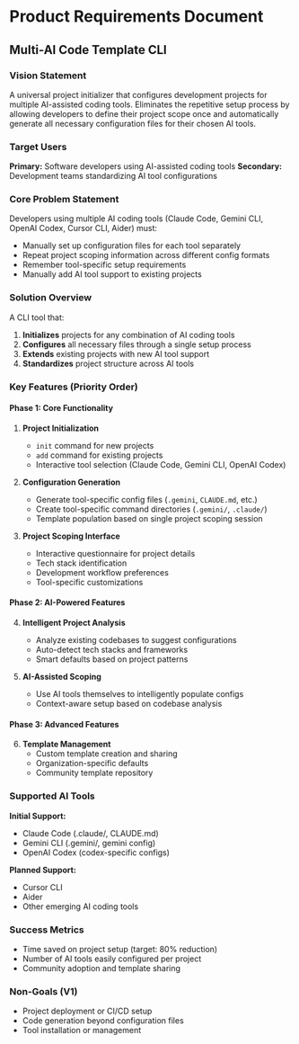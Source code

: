 # Product Requirements Document

## Multi-AI Code Template CLI

### Vision Statement
A universal project initializer that configures development projects for multiple AI-assisted coding tools. Eliminates the repetitive setup process by allowing developers to define their project scope once and automatically generate all necessary configuration files for their chosen AI tools.

### Target Users
**Primary:** Software developers using AI-assisted coding tools
**Secondary:** Development teams standardizing AI tool configurations

### Core Problem Statement
Developers using multiple AI coding tools (Claude Code, Gemini CLI, OpenAI Codex, Cursor CLI, Aider) must:
- Manually set up configuration files for each tool separately
- Repeat project scoping information across different config formats
- Remember tool-specific setup requirements
- Manually add AI tool support to existing projects

### Solution Overview
A CLI tool that:
1. **Initializes** projects for any combination of AI coding tools
2. **Configures** all necessary files through a single setup process
3. **Extends** existing projects with new AI tool support
4. **Standardizes** project structure across AI tools

### Key Features (Priority Order)

#### Phase 1: Core Functionality
1. **Project Initialization**
   - `init` command for new projects
   - `add` command for existing projects
   - Interactive tool selection (Claude Code, Gemini CLI, OpenAI Codex)

2. **Configuration Generation**
   - Generate tool-specific config files (`.gemini`, `CLAUDE.md`, etc.)
   - Create tool-specific command directories (`.gemini/`, `.claude/`)
   - Template population based on single project scoping session

3. **Project Scoping Interface**
   - Interactive questionnaire for project details
   - Tech stack identification
   - Development workflow preferences
   - Tool-specific customizations

#### Phase 2: AI-Powered Features
4. **Intelligent Project Analysis**
   - Analyze existing codebases to suggest configurations
   - Auto-detect tech stacks and frameworks
   - Smart defaults based on project patterns

5. **AI-Assisted Scoping**
   - Use AI tools themselves to intelligently populate configs
   - Context-aware setup based on codebase analysis

#### Phase 3: Advanced Features
6. **Template Management**
   - Custom template creation and sharing
   - Organization-specific defaults
   - Community template repository

### Supported AI Tools

**Initial Support:**
- Claude Code (.claude/, CLAUDE.md)
- Gemini CLI (.gemini/, gemini config)
- OpenAI Codex (codex-specific configs)

**Planned Support:**
- Cursor CLI
- Aider
- Other emerging AI coding tools

### Success Metrics
- Time saved on project setup (target: 80% reduction)
- Number of AI tools easily configured per project
- Community adoption and template sharing

### Non-Goals (V1)
- Project deployment or CI/CD setup
- Code generation beyond configuration files
- Tool installation or management
